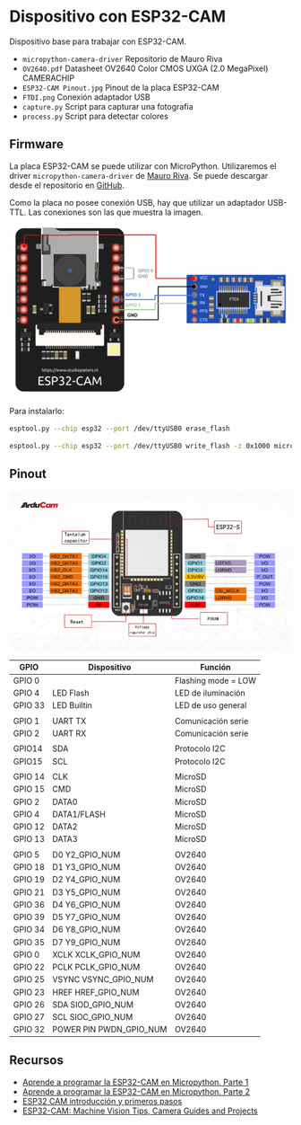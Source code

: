 # Dispositivo con ESP32-CAM

Dispositivo base para trabajar con ESP32-CAM.

- `micropython-camera-driver` Repositorio de Mauro Riva
- `OV2640.pdf` Datasheet OV2640 Color CMOS UXGA (2.0 MegaPixel) CAMERACHIP
- `ESP32-CAM Pinout.jpg` Pinout de la placa ESP32-CAM
- `FTDI.png` Conexión adaptador USB
- `capture.py` Script para capturar una fotografía
- `process.py` Script para detectar colores

## Firmware

La placa ESP32-CAM se puede utilizar con MicroPython. Utilizaremos el driver `micropython-camera-driver` de [Mauro Riva](https://github.com/lemariva). Se puede descargar desde el repositorio en [GitHub](https://github.com/lemariva/micropython-camera-driver).

Como la placa no posee conexión USB, hay que utilizar un adaptador USB-TTL. Las conexiones son las que muestra la imagen.

![Conexiones FTDI <> ESP32-CAM](./FTDI.png)

Para instalarlo:

```bash
esptool.py --chip esp32 --port /dev/ttyUSB0 erase_flash
```

```bash
esptool.py --chip esp32 --port /dev/ttyUSB0 write_flash -z 0x1000 micropython_camera_feeeb5ea3_esp32_idf4_4.bin
```

## Pinout

![Pinout ESP32-CAM](./ESP32-CAM%20Pinout.jpg)

| GPIO      | Dispositivo               | Función               |
| --------- | ------------------------- | --------------------- |
| GPIO 0    |                           | Flashing mode = LOW   |
| GPIO 4    | LED Flash                 | LED de iluminación    |
| GPIO 33   | LED Builtin               | LED de uso general    |
|           |                           |                       |
| GPIO 1    | UART TX                   | Comunicación serie    |
| GPIO 2    | UART RX                   | Comunicación serie    |
|           |                           |                       |
| GPIO14    | SDA                       | Protocolo I2C         |
| GPIO15    | SCL                       | Protocolo I2C         |
|           |                           |                       |
| GPIO 14   | CLK                       | MicroSD               |
| GPIO 15   | CMD                       | MicroSD               |
| GPIO 2    | DATA0                     | MicroSD               |
| GPIO 4    | DATA1/FLASH               | MicroSD               |
| GPIO 12   | DATA2                     | MicroSD               |
| GPIO 13   | DATA3                     | MicroSD               |
|           |                           |                       |
| GPIO 5    | D0 Y2_GPIO_NUM            | OV2640                |
| GPIO 18   | D1 Y3_GPIO_NUM            | OV2640                |
| GPIO 19   | D2 Y4_GPIO_NUM            | OV2640                |
| GPIO 21   | D3 Y5_GPIO_NUM            | OV2640                |
| GPIO 36   | D4 Y6_GPIO_NUM            | OV2640                |
| GPIO 39   | D5 Y7_GPIO_NUM            | OV2640                |
| GPIO 34   | D6 Y8_GPIO_NUM            | OV2640                |
| GPIO 35   | D7 Y9_GPIO_NUM            | OV2640                |
| GPIO 0    | XCLK XCLK_GPIO_NUM        | OV2640                |
| GPIO 22   | PCLK PCLK_GPIO_NUM        | OV2640                |
| GPIO 25   | VSYNC VSYNC_GPIO_NUM      | OV2640                |
| GPIO 23   | HREF HREF_GPIO_NUM        | OV2640                |
| GPIO 26   | SDA SIOD_GPIO_NUM         | OV2640                |
| GPIO 27   | SCL SIOC_GPIO_NUM         | OV2640                |
| GPIO 32   | POWER PIN PWDN_GPIO_NUM   | OV2640                |

## Recursos

- [Aprende a programar la ESP32-CAM en Micropython. Parte 1](https://www.profetolocka.com.ar/2022/04/18/aprende-a-programar-la-esp32-cam-en-micropython-parte-1/)
- [Aprende a programar la ESP32-CAM en Micropython. Parte 2](https://www.profetolocka.com.ar/2022/04/25/aprende-a-programar-la-esp32-cam-en-micropython-parte-2/)
- [ESP32 CAM introducción y primeros pasos](https://programarfacil.com/esp32/esp32-cam/)
- [ESP32-CAM: Machine Vision Tips, Camera Guides and Projects](https://www.arducam.com/esp32-machine-vision-learning-guide/)
